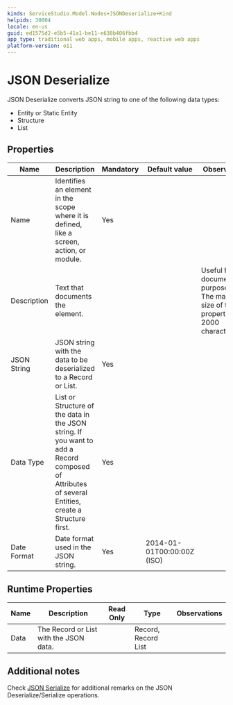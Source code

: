 ```yaml
---
kinds: ServiceStudio.Model.Nodes+JSONDeserialize+Kind
helpids: 30004
locale: en-us
guid: ed1575d2-e5b5-41a1-be11-e638b406fbb4
app_type: traditional web apps, mobile apps, reactive web apps
platform-version: o11
---
```


# JSON Deserialize

JSON Deserialize converts JSON string to one of the following data types:

* Entity or Static Entity
* Structure
* List

## Properties

<table markdown="1">
<thead>
<tr>
<th>Name</th>
<th>Description</th>
<th>Mandatory</th>
<th>Default value</th>
<th>Observations</th>
</tr>
</thead>
<tbody>
<tr>
<td title="Name">Name</td>
<td>Identifies an element in the scope where it is defined, like a screen, action, or module.</td>
<td>Yes</td>
<td></td>
<td></td>
</tr>
<tr>
<td title="Description">Description</td>
<td>Text that documents the element.</td>
<td></td>
<td></td>
<td>Useful for documentation purpose.<br/>The maximum size of this property is 2000 characters.</td>
</tr>
<tr>
<td title="JSON String">JSON String</td>
<td>JSON string with the data to be deserialized to a Record or List.</td>
<td>Yes</td>
<td></td>
<td></td>
</tr>
<tr>
<td title="Data Type">Data Type</td>
<td>List or Structure of the data in the JSON string. If you want to add a Record composed of Attributes of several Entities, create a Structure first.</td>
<td>Yes</td>
<td></td>
<td></td>
</tr>
<tr>
<td title="Date Format">Date Format</td>
<td>Date format used in the JSON string.</td>
<td>Yes</td>
<td>2014-01-01T00:00:00Z (ISO)</td>
<td></td>
</tr>
</tbody>
</table>

## Runtime Properties

<table markdown="1">
<thead>
<tr>
<th>Name</th>
<th>Description</th>
<th>Read Only</th>
<th>Type</th>
<th>Observations</th>
</tr>
</thead>
<tbody>
<tr>
<td>Data</td>
<td>The Record or List with the JSON data.</td>
<td></td>
<td>Record, Record List</td>
<td></td>
</tr>
</tbody>
</table>

## Additional notes

Check [JSON Serialize](<class-json-serialize.md#notes>) for additional remarks on the JSON Deserialize/Serialize operations.

